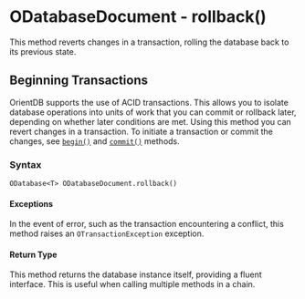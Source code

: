
# ODatabaseDocument - rollback() 

This method reverts changes in a transaction, rolling the database back to its previous state. 

## Beginning Transactions

OrientDB supports the use of ACID transactions.   This allows you to isolate database operations into units of work that you can commit or rollback later, depending on whether later conditions are met.  Using this method you can revert changes in a transaction.  To initiate a transaction or commit the changes,  see [`begin()`](begin.md) and [`commit()`](commit.md) methods.

### Syntax

```
ODatabase<T> ODatabaseDocument.rollback()
```

#### Exceptions

In the event of error, such as the transaction encountering a conflict, this method raises an `OTransactionException` exception.

#### Return Type

This method returns the database instance itself, providing a fluent interface.  This is useful when calling multiple methods in a chain.
